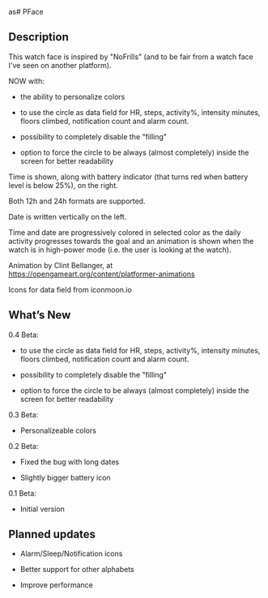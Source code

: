 as# PFace
## Description
This watch face is inspired by "NoFrills" (and to be fair from a watch face I've seen on another platform).

NOW with:

* the ability to personalize colors

* to use the circle as data field for HR, steps, activity%, intensity minutes, floors climbed, notification count and alarm count.

* possibility to completely disable the "filling"

* option to force the circle to be always (almost completely) inside the screen for better readability

Time is shown, along with battery indicator (that turns red when battery level is below 25%), on the right.

Both 12h and 24h formats are supported.

Date is written vertically on the left.

Time and date are progressively colored in selected color as the daily activity progresses towards the goal and an animation is shown when the watch is in high-power mode (i.e. the user is looking at the watch).

Animation by Clint Bellanger, at https://opengameart.org/content/platformer-animations

Icons for data field from iconmoon.io

## What’s New
0.4 Beta:

* to use the circle as data field for HR, steps, activity%, intensity minutes, floors climbed, notification count and alarm count.

* possibility to completely disable the "filling"

* option to force the circle to be always (almost completely) inside the screen for better readability

0.3 Beta:

* Personalizeable colors

0.2 Beta:

* Fixed the bug with long dates

* Slightly bigger battery icon

0.1 Beta:

* Initial version

## Planned updates
* Alarm/Sleep/Notification icons

* Better support for other alphabets

* Improve performance
